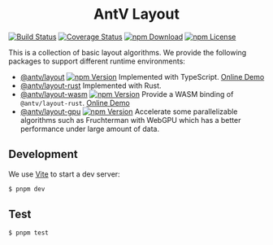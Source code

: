 <h1 align="center">
<b>AntV Layout</b>
</h1>

[![Build Status](https://github.com/antvis/layout/workflows/build/badge.svg?branch=v5)](https://github.com/antvis//actions)
[![Coverage Status](https://img.shields.io/coveralls/github/antvis/layout/v5.svg)](https://coveralls.io/github/antvis/layout?branch=v5)
[![npm Download](https://img.shields.io/npm/dm/@antv/layout.svg)](https://www.npmjs.com/package/@antv/layout)
[![npm License](https://img.shields.io/npm/l/@antv/layout.svg)](https://www.npmjs.com/package/@antv/layout)

This is a collection of basic layout algorithms. We provide the following packages to support different runtime environments:

- [@antv/layout](./packages/layout/README.md) [![npm Version](https://img.shields.io/npm/v/@antv/layout/alpha)](https://www.npmjs.com/package/@antv/layout) Implemented with TypeScript. [Online Demo](https://observablehq.com/d/2db6b0cc5e97d8d6)
- [@antv/layout-rust](./packages/layout-rust/README.md) Implemented with Rust.
- [@antv/layout-wasm](./packages/layout-wasm/README.md) [![npm Version](https://img.shields.io/npm/v/@antv/layout-wasm)](https://www.npmjs.com/package/@antv/layout-wasm) Provide a WASM binding of `@antv/layout-rust`. [Online Demo](https://observablehq.com/d/288c16a54543a141)
- [@antv/layout-gpu](./packages/layout-gpu/README.md) [![npm Version](https://img.shields.io/npm/v/@antv/layout-gpu)](https://www.npmjs.com/package/@antv/layout-gpu) Accelerate some parallelizable algorithms such as Fruchterman with WebGPU which has a better performance under large amount of data.

## Development

We use [Vite](https://vitejs.dev/) to start a dev server:

```bash
$ pnpm dev
```

## Test

```bash
$ pnpm test
```
